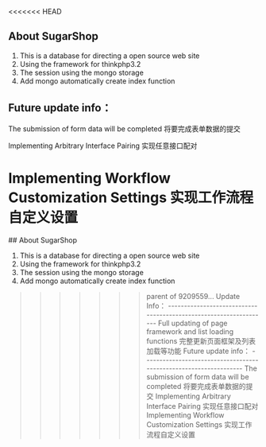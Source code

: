 <<<<<<< HEAD
## About SugarShop
1. This is a database for directing a open source web site
2. Using the framework for thinkphp3.2
3. The session using the mongo storage
4. Add mongo automatically create index function

Future update info：
------------------------------------------------------------------
The submission of form data will be completed
将要完成表单数据的提交

Implementing Arbitrary Interface Pairing
实现任意接口配对

Implementing Workflow Customization Settings
实现工作流程自定义设置
=======
﻿## About SugarShop
1. This is a database for directing a open source web site
2. Using the framework for thinkphp3.2
3. The session using the mongo storage
4. Add mongo automatically create index function
>>>>>>> parent of 9209559... Update Info： ------------------------------------------------------------------ Full updating of page framework and list loading functions 完整更新页面框架及列表加载等功能   Future update info： ------------------------------------------------------------------ The submission of form data will be completed 将要完成表单数据的提交  Implementing Arbitrary Interface Pairing 实现任意接口配对  Implementing Workflow Customization Settings 实现工作流程自定义设置
